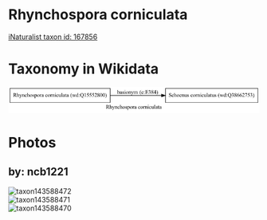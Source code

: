
Rhynchospora corniculata
========================
  
[iNaturalist taxon id: 167856](https://www.inaturalist.org/taxa/167856)
# Taxonomy in Wikidata
  
![Rhynchospora corniculata](../wikidata_schemas/Rhynchospora_corniculata.gv.png)
# Photos

## by: ncb1221
  
![taxon143588472](https://inaturalist-open-data.s3.amazonaws.com/photos/152975351/medium.jpeg)  
![taxon143588471](https://inaturalist-open-data.s3.amazonaws.com/photos/152975320/medium.jpeg)  
![taxon143588470](https://inaturalist-open-data.s3.amazonaws.com/photos/152975288/medium.jpeg)
